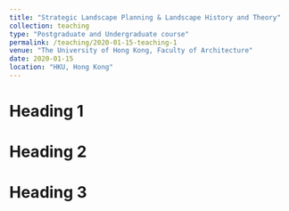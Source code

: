```yaml
---
title: "Strategic Landscape Planning & Landscape History and Theory"
collection: teaching
type: "Postgraduate and Undergraduate course"
permalink: /teaching/2020-01-15-teaching-1
venue: "The University of Hong Kong, Faculty of Architecture"
date: 2020-01-15
location: "HKU, Hong Kong"
---
```




Heading 1
======

Heading 2
======

Heading 3
======
